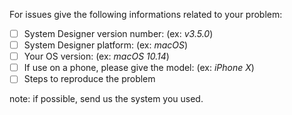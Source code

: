 For issues give the following informations related to your problem: 

- [ ] System Designer version number: (ex: *v3.5.0*)
- [ ] System Designer platform: (ex: *macOS*)
- [ ] Your OS version: (ex: *macOS 10.14*)
- [ ] If use on a phone, please give the model: (ex: *iPhone X*)
- [ ] Steps to reproduce the problem

note: if possible, send us the system you used.